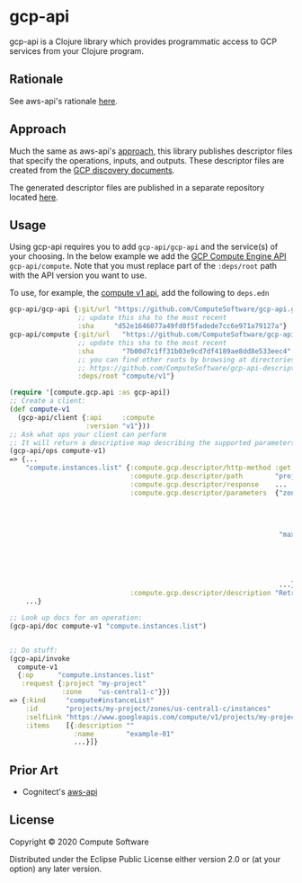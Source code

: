 # gcp-api

gcp-api is a Clojure library which provides programmatic access to GCP services from your Clojure program.

## Rationale

See aws-api's rationale [here](https://github.com/cognitect-labs/aws-api#rationale).

## Approach

Much the same as aws-api's [approach](https://github.com/cognitect-labs/aws-api#approach), this library publishes
descriptor files that specify the operations, inputs, and outputs. These descriptor files are created from
the [GCP discovery documents](https://developers.google.com/discovery/v1/reference).

The generated descriptor files are published in a separate repository
located [here](https://github.com/ComputeSoftware/gcp-api-descriptors).

## Usage

Using gcp-api requires you to add `gcp-api/gcp-api` and the service(s) of your choosing. In the below example we add
the [GCP Compute Engine API](https://cloud.google.com/compute/docs/reference/rest/v1/) `gcp-api/compute`. Note that you
must replace part of the `:deps/root` path with the API version you want to use.

To use, for example, the [compute v1 api](https://cloud.google.com/compute/docs/reference/rest/v1), add the following to
`deps.edn`

```clojure
gcp-api/gcp-api {:git/url "https://github.com/ComputeSoftware/gcp-api.git"
                 ;; update this sha to the most recent
                 :sha     "d52e1646077a49fd0f5fadede7cc6e971a79127a"}
gcp-api/compute {:git/url   "https://github.com/ComputeSoftware/gcp-api-descriptors.git"
                 ;; update this sha to the most recent
                 :sha       "7b00d7c1ff31b03e9cd7df4189ae8dd8e533eec4"
                 ;; you can find other roots by browsing at directories in
                 ;; https://github.com/ComputeSoftware/gcp-api-descriptors
                 :deps/root "compute/v1"}
```

```clojure
(require '[compute.gcp.api :as gcp-api])
;; Create a client:
(def compute-v1
  (gcp-api/client {:api     :compute
                   :version "v1"}))
;; Ask what ops your client can perform
;; It will return a descriptive map describing the supported parameters, response shape, and other info
(gcp-api/ops compute-v1)
=> {...
    "compute.instances.list" {:compute.gcp.descriptor/http-method :get
                              :compute.gcp.descriptor/path        "projects/{project}/zones/{zone}/instances"
                              :compute.gcp.descriptor/response    ...
                              :compute.gcp.descriptor/parameters  {"zone" {"type" "string"
                                                                           "description" "The name of the zone for this request."
                                                                           "required" true
                                                                           "pattern" "[a-z](?:[-a-z0-9]{0,61}[a-z0-9])?"
                                                                           "location" "path"}
                                                                   "maxResults" {"type" "integer"
                                                                                 "description" "The maximum number of results per page that should be returned. If the number of available results is larger than `maxResults`, Compute Engine returns a `nextPageToken` that can be used to get the next page of results in subsequent list requests. Acceptable values are `0` to `500`, inclusive. (Default: `500`)"
                                                                                 "default" "500"
                                                                                 "format" "uint32"
                                                                                 "minimum" "0"
                                                                                 "location" "query"}
                                                                   ...}
                              :compute.gcp.descriptor/description "Retrieves the list of instances contained within the specified zone."}
    ...}

;; Look up docs for an operation:
(gcp-api/doc compute-v1 "compute.instances.list")


;; Do stuff:
(gcp-api/invoke
  compute-v1
  {:op      "compute.instances.list"
   :request {:project "my-project"
             :zone    "us-central1-c"}})
=> {:kind     "compute#instanceList"
    :id       "projects/my-project/zones/us-central1-c/instances"
    :selfLink "https://www.googleapis.com/compute/v1/projects/my-project/zones/us-central1-c/instances"
    :items    [{:description ""
                :name        "example-01"
                ...}]}

```

## Prior Art

* Cognitect's [aws-api](https://github.com/cognitect-labs/aws-api)

## License

Copyright © 2020 Compute Software

Distributed under the Eclipse Public License either version 2.0 or (at your option) any later version.
